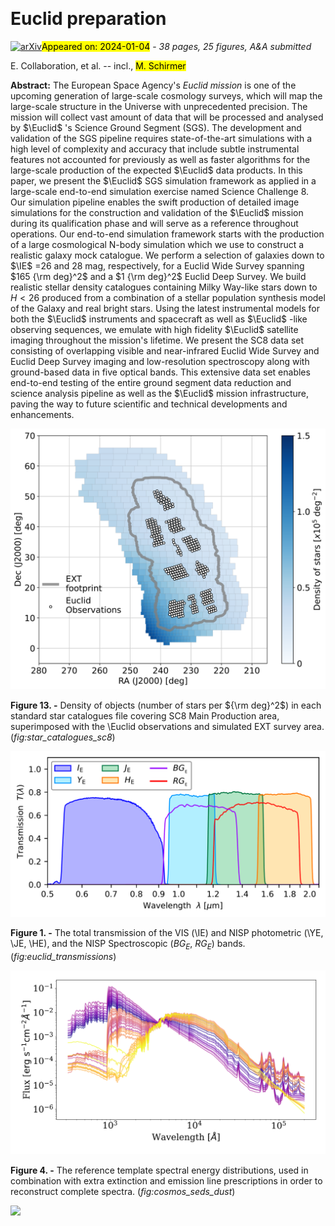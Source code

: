 <div class="macros" style="visibility:hidden;">
$\newcommand{\ensuremath}{}$
$\newcommand{\xspace}{}$
$\newcommand{\object}[1]{\texttt{#1}}$
$\newcommand{\farcs}{{.}''}$
$\newcommand{\farcm}{{.}'}$
$\newcommand{\arcsec}{''}$
$\newcommand{\arcmin}{'}$
$\newcommand{\ion}[2]{#1#2}$
$\newcommand{\textsc}[1]{\textrm{#1}}$
$\newcommand{\hl}[1]{\textrm{#1}}$
$\newcommand{\footnote}[1]{}$
$\newcommand{\dotdeg}{\rlap{.}^\circ}$
$\newcommand{\orcid}[1]$
$\newcommand{\}{natexlab}$</div>



<div id="title">

# Euclid preparation

</div>
<div id="comments">

[![arXiv](https://img.shields.io/badge/arXiv-2401.01452-b31b1b.svg)](https://arxiv.org/abs/2401.01452)<mark>Appeared on: 2024-01-04</mark> -  _38 pages, 25 figures, A&A submitted_

</div>
<div id="authors">

E. Collaboration, et al. -- incl., <mark>M. Schirmer</mark>

</div>
<div id="abstract">

**Abstract:** The European Space Agency's _Euclid mission_ is one of the upcoming generation of large-scale cosmology surveys, which will map the large-scale structure in the Universe with unprecedented precision. The mission will collect vast amount of data that will be processed and analysed by $\Euclid$ 's Science Ground Segment (SGS). The development and validation of the SGS pipeline requires state-of-the-art simulations with a high level of complexity and accuracy that include subtle instrumental features not accounted for previously as well as faster algorithms for the large-scale production of the expected $\Euclid$ data products. In this paper, we present the $\Euclid$ SGS simulation framework as applied in a large-scale end-to-end simulation exercise named Science Challenge 8. Our simulation pipeline enables the swift production of detailed image simulations for the construction and validation of the $\Euclid$ mission during its qualification phase and will serve as a reference throughout operations. Our end-to-end simulation framework starts with the production of a large cosmological N-body simulation which we use to construct a realistic galaxy mock catalogue. We perform a selection of galaxies down to $\IE$ =26 and 28 mag, respectively, for a Euclid Wide Survey spanning $165 {\rm deg}^2$ and a $1 {\rm deg}^2$ Euclid Deep Survey. We build realistic stellar density catalogues containing Milky Way-like stars down to $H<26$ produced from a combination of a stellar population synthesis model of the Galaxy and real bright stars. Using the latest instrumental models for both the $\Euclid$ instruments and spacecraft as well as $\Euclid$ -like observing sequences, we emulate with high fidelity $\Euclid$ satellite imaging throughout the mission's lifetime. We present the SC8 data set consisting of overlapping visible and near-infrared Euclid Wide Survey and Euclid Deep Survey imaging and low-resolution spectroscopy along with ground-based data in five optical bands.  This extensive data set enables end-to-end testing of the entire ground segment data reduction and science analysis pipeline as well as the $\Euclid$ mission infrastructure, paving the way to future scientific and technical developments and enhancements.

</div>

<div id="div_fig1">

<img src="tmp_2401.01452/./star_catalogs_SC8_1.png" alt="Fig13" width="100%"/>

**Figure 13. -** Density of objects (number of stars per ${\rm deg}^2$) in each standard star catalogues file covering SC8 Main Production area, superimposed with the \Euclid observations and simulated EXT survey area. (*fig:star_catalogues_sc8*)

</div>
<div id="div_fig2">

<img src="tmp_2401.01452/./euclid_transmissions_v2_schirmer.png" alt="Fig1" width="100%"/>

**Figure 1. -** The total transmission of the VIS (\IE) and NISP photometric  (\YE, \JE, \HE), and the NISP Spectroscopic ($BG_E$, $RG_E$) bands. (*fig:euclid_transmissions*)

</div>
<div id="div_fig3">

<img src="tmp_2401.01452/./Cosmos_seds.png" alt="Fig4" width="100%"/>

**Figure 4. -** The reference template spectral energy distributions, used in combination with extra extinction and emission line prescriptions in order to reconstruct complete spectra. (*fig:cosmos_seds_dust*)

</div><div id="qrcode"><img src=https://api.qrserver.com/v1/create-qr-code/?size=100x100&data="https://arxiv.org/abs/2401.01452"></div>